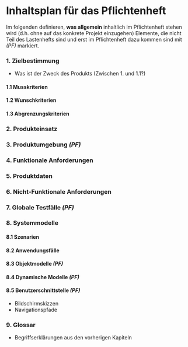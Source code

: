 # Inhaltsplan für das Pflichtenheft
Im folgenden definieren, **was allgemein** inhaltlich im Pflichtenheft stehen wird (d.h. ohne auf das konkrete Projekt einzugehen)
Elemente, die nicht Teil des Lastenhefts sind und erst im Pflichtenheft dazu kommen sind mit *(PF)* markiert.

### 1. Zielbestimmung
* Was ist der Zweck des Produkts (Zwischen 1. und 1.1?)
#### 1.1 Musskriterien 
#### 1.2 Wunschkriterien 
#### 1.3 Abgrenzungskriterien 

### 2. Produkteinsatz

### 3. Produktumgebung *(PF)*

### 4. Funktionale Anforderungen

### 5. Produktdaten

### 6. Nicht-Funktionale Anforderungen

### 7. Globale Testfälle *(PF)*

### 8. Systemmodelle

#### 8.1 Szenarien

#### 8.2 Anwendungsfälle

#### 8.3 Objektmodelle *(PF)*

#### 8.4 Dynamische Modelle *(PF)*

#### 8.5 Benutzerschnittstelle *(PF)*
* Bildschirmskizzen
* Navigationspfade


### 9. Glossar
* Begriffserklärungen aus den vorherigen Kapiteln
